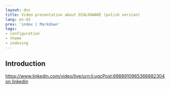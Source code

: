 ```yaml
---
layout: doc
title: Video presentation about DIALOGWARE (polish version)
lang: en-US
prev: 'index | Markdown'
tags:
- configuration
- theme
- indexing
---
```


## Introduction

<script setup>
import ComponentA from '/components/A.vue'
import ComponentB from '/components/B.vue'

const components= [ ComponentA, ComponentB ]
const tabs= ['ComponentA', 'ComponentB']
const component= ComponentA
console.log(components)
</script>

<template>
  <div>
    <button v-for="tab in tabs" :key="tab" @click="component = tab">
      {{tab}}
    </button>
    <component :is="component" />
  </div>
</template>




https://www.linkedin.com/video/live/urn:li:ugcPost:6988910965366882304
[on linkedin](https://www.linkedin.com/video/live/urn:li:ugcPost:6988910965366882304/)




